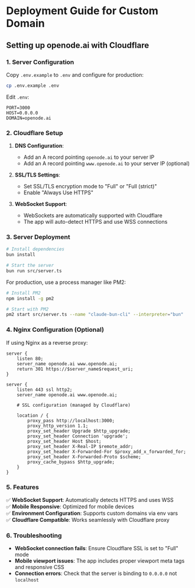 # Deployment Guide for Custom Domain

## Setting up openode.ai with Cloudflare

### 1. Server Configuration

Copy `.env.example` to `.env` and configure for production:

```bash
cp .env.example .env
```

Edit `.env`:
```env
PORT=3000
HOST=0.0.0.0
DOMAIN=openode.ai
```

### 2. Cloudflare Setup

1. **DNS Configuration**:
   - Add an A record pointing `openode.ai` to your server IP
   - Add an A record pointing `www.openode.ai` to your server IP (optional)

2. **SSL/TLS Settings**:
   - Set SSL/TLS encryption mode to "Full" or "Full (strict)"
   - Enable "Always Use HTTPS"

3. **WebSocket Support**:
   - WebSockets are automatically supported with Cloudflare
   - The app will auto-detect HTTPS and use WSS connections

### 3. Server Deployment

```bash
# Install dependencies
bun install

# Start the server
bun run src/server.ts
```

For production, use a process manager like PM2:
```bash
# Install PM2
npm install -g pm2

# Start with PM2
pm2 start src/server.ts --name "claude-bun-cli" --interpreter="bun"
```

### 4. Nginx Configuration (Optional)

If using Nginx as a reverse proxy:

```nginx
server {
    listen 80;
    server_name openode.ai www.openode.ai;
    return 301 https://$server_name$request_uri;
}

server {
    listen 443 ssl http2;
    server_name openode.ai www.openode.ai;

    # SSL configuration (managed by Cloudflare)
    
    location / {
        proxy_pass http://localhost:3000;
        proxy_http_version 1.1;
        proxy_set_header Upgrade $http_upgrade;
        proxy_set_header Connection 'upgrade';
        proxy_set_header Host $host;
        proxy_set_header X-Real-IP $remote_addr;
        proxy_set_header X-Forwarded-For $proxy_add_x_forwarded_for;
        proxy_set_header X-Forwarded-Proto $scheme;
        proxy_cache_bypass $http_upgrade;
    }
}
```

### 5. Features

✅ **WebSocket Support**: Automatically detects HTTPS and uses WSS  
✅ **Mobile Responsive**: Optimized for mobile devices  
✅ **Environment Configuration**: Supports custom domains via env vars  
✅ **Cloudflare Compatible**: Works seamlessly with Cloudflare proxy  

### 6. Troubleshooting

- **WebSocket connection fails**: Ensure Cloudflare SSL is set to "Full" mode
- **Mobile viewport issues**: The app includes proper viewport meta tags and responsive CSS
- **Connection errors**: Check that the server is binding to `0.0.0.0` not `localhost`